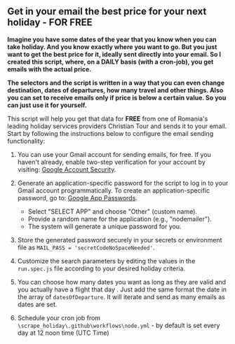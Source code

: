 ## Get in your email the best price for your next holiday - **FOR FREE**
**Imagine you have some dates of the year that you know when you can take holiday. And you know exactly where you want to go. But you just want to get the best price for it, ideally sent directly into your email. So I created this script, where, on a DAILY basis (with a cron-job), you get emails with the actual price.**

**The selectors and the script is written in a way that you can even change destination, dates of departures, how many travel and other things. Also you can set to receive emails only if price is below a certain value. So you can just use it for yourself.**

This script will help you get that data for **FREE** from one of Romania's leading holiday services providers Christian Tour and sends it to your email. Start by following the instructions below to configure the email sending functionality:

1. You can use your Gmail account for sending emails, for free. If you haven't already, enable two-step verification for your account by visiting: [Google Account Security](https://myaccount.google.com/security).

2. Generate an application-specific password for the script to log in to your Gmail account programmatically. To create an application-specific password, go to: [Google App Passwords](https://myaccount.google.com/apppasswords).

   - Select "SELECT APP" and choose "Other" (custom name).
   - Provide a random name for the application (e.g., "nodemailer").
   - The system will generate a unique password for you.

3. Store the generated password securely in your secrets or environment file as `MAIL_PASS = 'secretCodeNoSpaceNeeded'`.

4. Customize the search parameters by editing the values in the `run.spec.js` file according to your desired holiday criteria.

5. You can choose how many dates you want as long as they are valid and you actually have a flight that day . Just add the same format the date in the array of `datesOfDeparture`. It will iterate and send as many emails as dates are set.

6. Schedule your cron job from `\scrape_holiday\.github\workflows\node.yml` - by default is set every day at 12 noon time (UTC Time)